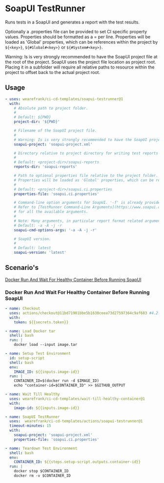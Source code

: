 # SoapUI TestRunner
Runs tests in a SoapUI and generates a report with the test results. 

Optionally a .properties file can be provided to 
set CI specific property values. Properties should be formatted as a <key>=<value> per line. Properties will be loaded 
as 'Global' properties, which can be references within the project by `${<key>}`, `${#Global#<key>}` or `${#System#<key>}`.

Warning: Is is very strongly recommended to have the SoapUI project file at the root of the project. SoapUI uses the project 
file location as project root. Placing it in a subfolder will require all relative paths to resource within the project to 
offset back to the actual project root.

## Usage
``` yaml
- uses: wearefrank/ci-cd-templates/soapui-testrunner@1
  with:
    # Absolute path to project folder.
    #
    # Default: ${PWD}
    project-dir: '${PWD}'

    # Filename of the SoapUI project file.
    #
    # Warning: Is is very strongly recommended to have the SoapUI project file at the root of the project.
    soapui-project: 'soapui-project.xml'

    # Directory relative to project directory for writing test reports to.
    #
    # Default: <project-dir>/soapui-reports
    reports-dir: 'soapui-reports'

    # Path to optional properties file relative to the project folder. Properties should be formatted as a <key>=<value> per line.
    # Properties will be loaded as 'Global' properties, which can be references within the project by `${<key>}`, `${#Global#<key>}` or `${#System#<key>}`.
    #
    # Default: <project-dir>/soapui.ci.properties
    properties-file: 'soapui.ci.properties'

    # Command-line option arguments for SoapUI. '-f' is already provided by `reports-dir`.
    # Refer to [TestRunner Command-Line Arguments](https://www.soapui.org/docs/test-automation/running-from-command-line/functional-tests/)
    # for all the available arguments.
    #
    # Note: Many arguments, in particular report format related arguments, seem to not work.
    # Default: -a -A -j -r
    soapui-cmd-options-args: '-a -A -j -r'

    # SoapUI version.
    #
    # Default: latest
    soapui-version: 'latest'
```

## Scenario's
 [Docker Run And Wait For Healthy Container Before Running SoapUI](#docker-run-and-wait-for-healthy-container-before-running-soapui)

### Docker Run And Wait For Healthy Container Before Running SoapUI
``` yaml
- name: Checkout
  uses: actions/checkout@11bd71901bbe5b1630ceea73d27597364c9af683 #4.2.2
  with:
    token: ${{secrets.token}}

- name: Load Docker tar
  shell: bash
  run: |
    docker load --input image.tar

- name: Setup Test Environment
  id: setup-script
  shell: bash
  env:
    IMAGE_ID: ${{inputs.image-id}}
  run: |
    CONTAINER_ID=$(docker run -d $IMAGE_ID)
    echo "container-id=$CONTAINER_ID" >> $GITHUB_OUTPUT

- name: Wait Till Healthy
  uses: wearefrank/ci-cd-templates/wait-till-healthy-container@1
  with:
    image-id: ${{inputs.image-id}}

- name: SoapUI TestRunner
  uses:  wearefrank/ci-cd-templates/actions/soapui-testrunner@1
  timeout-minutes: 15
  with:
    soapui-project: 'soapui-project.xml'
    properties-file: 'soapui.ci.properties'

- name: Teardown Test Environment
  shell: bash
  env:
    CONTAINER_ID: ${{steps.setup-script.outputs.container-id}}
  run: |
    docker stop $CONTAINER_ID
    docker rm -v $CONTAINER_ID
```